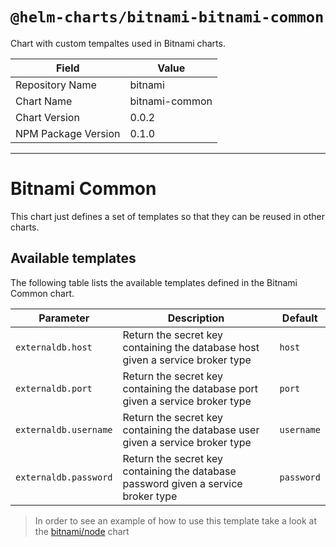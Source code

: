 # `@helm-charts/bitnami-bitnami-common`

Chart with custom tempaltes used in Bitnami charts.

| Field               | Value          |
| ------------------- | -------------- |
| Repository Name     | bitnami        |
| Chart Name          | bitnami-common |
| Chart Version       | 0.0.2          |
| NPM Package Version | 0.1.0          |

---

# Bitnami Common

This chart just defines a set of templates so that they can be reused in other charts.

## Available templates

The following table lists the available templates defined in the Bitnami Common chart.

| Parameter             | Description                                                                        | Default    |
| --------------------- | ---------------------------------------------------------------------------------- | ---------- |
| `externaldb.host`     | Return the secret key containing the database host given a service broker type     | `host`     |
| `externaldb.port`     | Return the secret key containing the database port given a service broker type     | `port`     |
| `externaldb.username` | Return the secret key containing the database user given a service broker type     | `username` |
| `externaldb.password` | Return the secret key containing the database password given a service broker type | `password` |

> In order to see an example of how to use this template take a look at the [bitnami/node](https://github.com/bitnami/charts/tree/master/bitnami/node) chart
